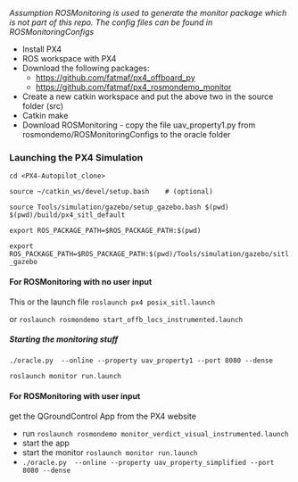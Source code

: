 *Assumption* _ROSMonitoring is used to generate the monitor package which is not part of this repo. The config files can be found in ROSMonitoringConfigs_
* Install PX4 
* ROS workspace with PX4
* Download the following packages:
  * https://github.com/fatmaf/px4_offboard_py
  * https://github.com/fatmaf/px4_rosmondemo_monitor
* Create a new catkin workspace and put the above two in the source folder (src)
* Catkin make 
* Download ROSMonitoring - copy the file uav_property1.py from rosmondemo/ROSMonitoringConfigs to the oracle folder 

### Launching the PX4 Simulation 

`cd <PX4-Autopilot_clone>`

`source ~/catkin_ws/devel/setup.bash    # (optional)`

`source Tools/simulation/gazebo/setup_gazebo.bash $(pwd) $(pwd)/build/px4_sitl_default`

`export ROS_PACKAGE_PATH=$ROS_PACKAGE_PATH:$(pwd)`

`export ROS_PACKAGE_PATH=$ROS_PACKAGE_PATH:$(pwd)/Tools/simulation/gazebo/sitl_gazebo`

#### For ROSMonitoring with no user input 
This or the launch file 
`roslaunch px4 posix_sitl.launch`

or `roslaunch rosmondemo start_offb_locs_instrumented.launch`



##### Starting the monitoring stuff 

``./oracle.py  --online --property uav_property1 --port 8080 --dense``


`` roslaunch monitor run.launch ``


#### For ROSMonitoring with user input 

get the QGroundControl App from the PX4 website 
* run `roslaunch rosmondemo monitor_verdict_visual_instrumented.launch`
* start the app
* start the monitor `` roslaunch monitor run.launch ``
* ``./oracle.py  --online --property uav_property_simplified --port 8080 --dense``